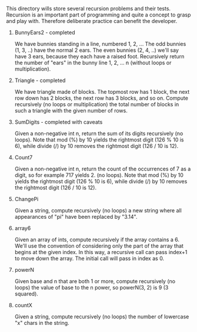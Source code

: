 This directory wills store several recursion problems and their tests. Recursion is an important part of programming and quite a concept to grasp and play with. Therefore deliberate practice can benefit the developer.

1. BunnyEars2 - completed

    We have bunnies standing in a line, numbered 1, 2, ... The odd bunnies (1, 3, ..) have the normal 2 ears. The even bunnies (2, 4, ..) we'll say have 3 ears, because they each have a raised foot. Recursively return the number of "ears" in the bunny line 1, 2, ... n (without loops or multiplication).

2. Triangle - completed

    We have triangle made of blocks. 
    The topmost row has 1 block, the next row down has 2 blocks,
    the next row has 3 blocks, and so on. 
    Compute recursively (no loops or multiplication) 
    the total number of blocks in such a triangle with 
    the given number of rows.

3. SumDigits - completed with caveats

    Given a non-negative int n, return the sum of its digits recursively (no loops). Note that mod (%) by 10 yields the rightmost digit (126 % 10 is 6), while divide (/) by 10 removes the rightmost digit (126 / 10 is 12).

4. Count7

    Given a non-negative int n, return the count of the occurrences of 7 as a digit, so for example 717 yields 2. (no loops). Note that mod (%) by 10 yields the rightmost digit (126 % 10 is 6), while divide (/) by 10 removes the rightmost digit (126 / 10 is 12).

5. ChangePi

    Given a string, compute recursively (no loops) a new string where all appearances of "pi" have been replaced by "3.14".

6. array6

    Given an array of ints, compute recursively if the array contains a 6. We'll use the convention of considering only the part of the array that begins at the given index. In this way, a recursive call can pass index+1 to move down the array. The initial call will pass in index as 0.

7. powerN

    Given base and n that are both 1 or more, compute recursively (no loops) the value of base to the n power, so powerN(3, 2) is 9 (3 squared).

8. countX

    Given a string, compute recursively (no loops) the number of lowercase "x" chars in the string. 
    


 